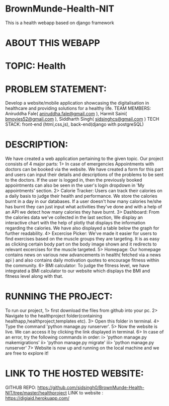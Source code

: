 # BrownMunde-Health-NIT
This is a health webapp based on django framework

# ABOUT THIS WEBAPP
# TOPIC: Health

# PROBLEM STATEMENT: 
Develop a website/mobile application showcasing the digitalisation in healthcare and providing solutions for a healthy life.
TEAM MEMBERS: Aniruddha Fale( aniruddha.fale@gmail.com ), Harmit Saini( bmovies52@gmail.com ), Siddharth Singh( sidsinghcs@gmail.com )
TECH STACK: front-end (html,css,js), back-end(django with postgreSQL)

# DESCRIPTION:
We have created a web application pertaining to the given topic. Our project consists of 4 major parts:
1> In case of emergencies Appointments with doctors can be booked via the website. We have created a form for this part and users can input their details and descriptions of the problems
   to be sent to the doctors. If the user is logged in, then the previously booked appointments can also be seen in the user's login dropdown in 'My appointments' section.
2> Calorie Tracker: Users can track their calories on a daily basis to judge their health and performance. We store the calories burnt in a day in our databases. If a user doesn't
   how many calories he/she has burnt they can just input what activities they've done and with a help of an API we detect how many calories they have burnt.
3> Dashboard: From the calories data we've collected in the last section, We display an interactive chart with the help of plotly that displays the information regarding the calories.
   We have also displayed a table below the graph for further readability.
4> Excercise Picker: We've made it easier for users to find exercises based on the muscle groups they are targeting. It is as easy as clicking certain body part on the body image
   shown and it redirects to relevant excercises for the muscle targeted.
5> Homepage: Our homepage contains news on various new advancements in health( fetched via a news api ) and also contains daily motivation quotes to encourage fitness within the community.
6> BMI calculator: To judge the fitness level, we have integrated a BMI calculator to our website which displays the BMI and fitness level along with that.

# RUNNING THE PROJECT:
To run our project,
1> first download the files from github into your pc.
2> Navigate to the healthproject folder(containing healthapp,healthproject,templates etc).
3> Open this folder in terminal.
4> Type the command 'python manage.py runserver'.
5> Now the website is live. We can access it by clicking the link displayed in terminal. 
6> In case of an error, try the following commands in order:
   i> 'python manage.py makemigrations'
   ii> 'python manage.py migrate'
   iii> 'python manage.py runserver'
7> Website is now up and running on the local machine and we are free to explore it!
 
# LINK TO THE HOSTED WEBSITE: 
GITHUB REPO: https://github.com/sidsingh0/BrownMunde-Health-NIT/tree/master/healthproject
LINK to website : https://digiaid.herokuapp.com/
 
